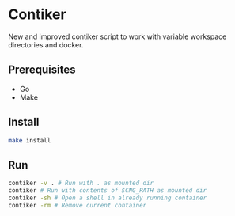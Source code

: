 # Contiker

New and improved contiker script to work with variable workspace directories and docker.

## Prerequisites

- Go
- Make

## Install

```bash
make install
```

## Run

```bash
contiker -v . # Run with . as mounted dir
contiker # Run with contents of $CNG_PATH as mounted dir
contiker -sh # Open a shell in already running container
contiker -rm # Remove current container
```
